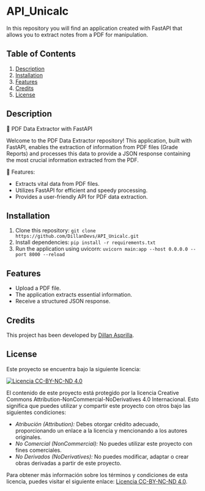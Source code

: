 # API_Unicalc
In this repository you will find an application created with FastAPI that allows you to extract notes from a PDF for manipulation.

## Table of Contents
1. [Description](#description)
2. [Installation](#installation)
3. [Features](#features)
4. [Credits](#credits)
5. [License](#license)

## Description
📃 PDF Data Extractor with FastAPI

Welcome to the PDF Data Extractor repository! This application, built with FastAPI, enables the extraction of information from PDF files (Grade Reports) and processes this data to provide a JSON response containing the most crucial information extracted from the PDF.

🚀 Features:
- Extracts vital data from PDF files.
- Utilizes FastAPI for efficient and speedy processing.
- Provides a user-friendly API for PDF data extraction.

## Installation
1. Clone this repository: `git clone https://github.com/DillanDevs/API_Unicalc.git`
2. Install dependencies: `pip install -r requirements.txt`
3. Run the application using uvicorn: `uvicorn main:app --host 0.0.0.0 --port 8000 --reload`

## Features
- Upload a PDF file.
- The application extracts essential information.
- Receive a structured JSON response.

## Credits
This project has been developed by [Dillan Asprilla](https://github.com/DillanDevs).

## License
Este proyecto se encuentra bajo la siguiente licencia:

[![Licencia CC-BY-NC-ND 4.0](https://i.creativecommons.org/l/by-nc-nd/4.0/80x15.png)](http://creativecommons.org/licenses/by-nc-nd/4.0/deed.es)

El contenido de este proyecto está protegido por la licencia Creative Commons Attribution-NonCommercial-NoDerivatives 4.0 Internacional. Esto significa que puedes utilizar y compartir este proyecto con otros bajo las siguientes condiciones:

- *Atribución (Attribution):* Debes otorgar crédito adecuado, proporcionando un enlace a la licencia y mencionando a los autores originales.
- *No Comercial (NonCommercial):* No puedes utilizar este proyecto con fines comerciales.
- *No Derivados (NoDerivatives):* No puedes modificar, adaptar o crear obras derivadas a partir de este proyecto.

Para obtener más información sobre los términos y condiciones de esta licencia, puedes visitar el siguiente enlace: [Licencia CC-BY-NC-ND 4.0](http://creativecommons.org/licenses/by-nc-nd/4.0/deed.es).
